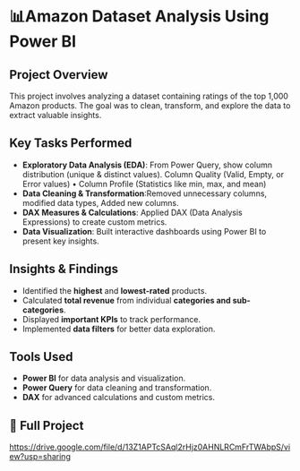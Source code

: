 # 📊Amazon Dataset Analysis Using Power BI  

## Project Overview  
This project involves analyzing a dataset containing ratings of the top 1,000 Amazon products. The goal was to clean, transform, and explore the data to extract valuable insights.  

## Key Tasks Performed  
- **Exploratory Data Analysis (EDA)**: From Power Query, show column distribution (unique & distinct values). Column Quality (Valid, Empty, or Error values) • Column Profile (Statistics like min, max, and mean)
- **Data Cleaning & Transformation**:Removed unnecessary columns, modified data types, Added new columns. 
- **DAX Measures & Calculations**: Applied DAX (Data Analysis Expressions) to create custom metrics.  
- **Data Visualization**: Built interactive dashboards using Power BI to present key insights.  

## Insights & Findings  
- Identified the **highest** and **lowest-rated** products.  
- Calculated **total revenue** from individual **categories and sub-categories**.  
- Displayed **important KPIs** to track performance.  
- Implemented **data filters** for better data exploration. 


## Tools Used  
- **Power BI** for data analysis and visualization.  
- **Power Query** for data cleaning and transformation.  
- **DAX** for advanced calculations and custom metrics.
  
## 📂 Full Project
https://drive.google.com/file/d/13Z1APTcSAql2rHjz0AHNLRCmFrTWAbpS/view?usp=sharing
